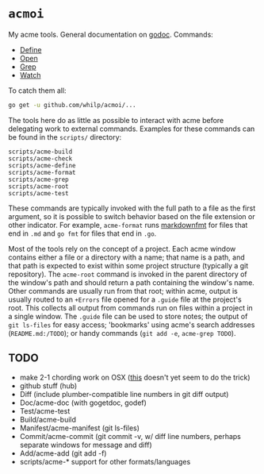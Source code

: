 `acmoi`
=======

My acme tools. General documentation on [godoc](https://godoc.org/github.com/whilp/acmoi). Commands:

-	[Define](https://godoc.org/github.com/whilp/acmoi/cmd/Define)
-	[Open](https://godoc.org/github.com/whilp/acmoi/cmd/Open)
-	[Grep](https://godoc.org/github.com/whilp/acmoi/cmd/Grep)
-	[Watch](https://godoc.org/github.com/whilp/acmoi/cmd/Watch)

To catch them all:

```bash
go get -u github.com/whilp/acmoi/...
```

The tools here do as little as possible to interact with acme before delegating work to external commands. Examples for these commands can be found in the `scripts/` directory:

```
scripts/acme-build
scripts/acme-check
scripts/acme-define
scripts/acme-format
scripts/acme-grep
scripts/acme-root
scripts/acme-test
```

These commands are typically invoked with the full path to a file as the first argument, so it is possible to switch behavior based on the file extension or other indicator. For example, `acme-format` runs [markdownfmt](https://github.com/shurcooL/markdownfmt) for files that end in `.md` and `go fmt` for files that end in `.go`.

Most of the tools rely on the concept of a project. Each acme window contains either a file or a directory with a name; that name is a path, and that path is expected to exist within some project structure (typically a git repository). The `acme-root` command is invoked in the parent directory of the window's path and should return a path containing the window's name. Other commands are usually run from that root; within acme, output is usually routed to an `+Errors` file opened for a `.guide` file at the project's root. This collects all output from commands run on files within a project in a single window. The `.guide` file can be used to store notes; the output of `git ls-files` for easy access; 'bookmarks' using acme's search addresses (`README.md:/TODO`); or handy commands (`git add -e`, `acme-grep TODO`).

TODO
----

-	make 2-1 chording work on OSX ([this](https://groups.google.com/forum/#!topic/comp.os.plan9/aEwQNcr80cQ) doesn't yet seem to do the trick)
-	github stuff (hub)
-	Diff (include plumber-compatible line numbers in git diff output)
-	Doc/acme-doc (with gogetdoc, godef)
-	Test/acme-test
-	Build/acme-build
-	Manifest/acme-manifest (git ls-files)
-	Commit/acme-commit (git commit -v, w/ diff line numbers, perhaps separate windows for message and diff)
-	Add/acme-add (git add -f)
-	scripts/acme-* support for other formats/languages
